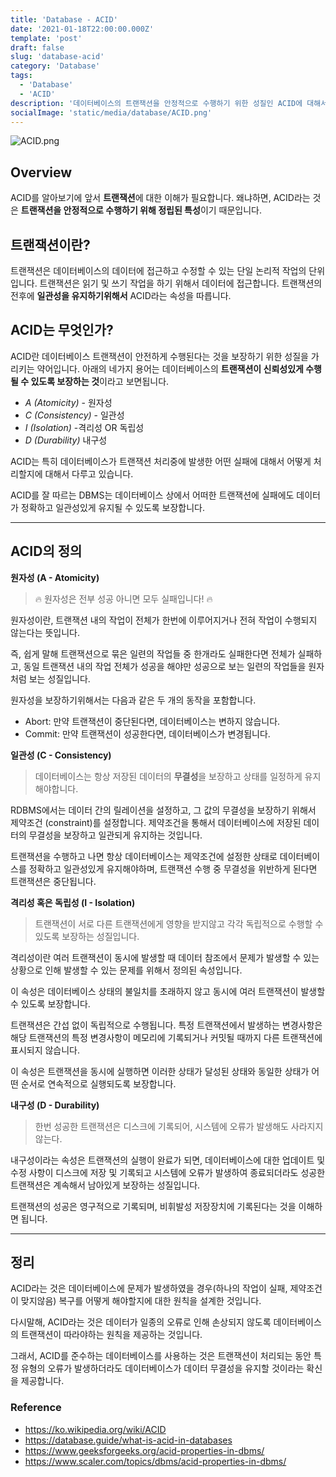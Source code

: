 ```yaml
---
title: 'Database - ACID'
date: '2021-01-18T22:00:00.000Z'
template: 'post'
draft: false
slug: 'database-acid'
category: 'Database'
tags:
  - 'Database'
  - 'ACID'
description: '데이터베이스의 트랜잭션을 안정적으로 수행하기 위한 성질인 ACID에 대해서 알아봅니다.'
socialImage: 'static/media/database/ACID.png'
---
```


![ACID.png](/media/database/ACID.png)

## Overview

ACID를 알아보기에 앞서 **트랜잭션**에 대한 이해가 필요합니다.
왜냐하면, ACID라는 것은 **트랜잭션을 안정적으로 수행하기 위해 정립된 특성**이기 때문입니다.

## 트랜잭션이란?

트랜잭션은 데이터베이스의 데이터에 접근하고 수정할 수 있는 단일 논리적 작업의 단위입니다. 트랜잭션은 읽기 및 쓰기 작업을 하기 위해서 데이터에 접근합니다.
트랜잭션의 전후에 **일관성을 유지하기위해서** ACID라는 속성을 따릅니다.

## ACID는 무엇인가?

ACID란 데이터베이스 트랜잭션이 안전하게 수행된다는 것을 보장하기 위한 성질을 가리키는 약어입니다.
아래의 네가지 용어는 데이터베이스의 **트랜잭션이 신뢰성있게 수행될 수 있도록 보장하는 것**이라고 보면됩니다.

- _A (Atomicity)_ - 원자성
- _C (Consistency)_ - 일관성
- _I (Isolation)_ -격리성 OR 독립성
- _D (Durability)_ 내구성

ACID는 특히 데이터베이스가 트랜잭션 처리중에 발생한 어떤 실패에 대해서 어떻게 처리할지에 대해서 다루고 있습니다.

ACID를 잘 따르는 DBMS는 데이터베이스 상에서 어떠한 트랜잭션에 실패에도 데이터가 정확하고 일관성있게 유지될 수 있도록 보장합니다.

---

## ACID의 정의

**원자성 (A - Atomicity)**

> 🔥 원자성은 전부 성공 아니면 모두 실패입니다! 🔥

원자성이란, 트랜잭션 내의 작업이 전체가 한번에 이루어지거나 전혀 작업이 수행되지 않는다는 뜻입니다.

즉, 쉽게 말해 트랜잭션으로 묶은 일련의 작업들 중 한개라도 실패한다면 전체가 실패하고, 동일 트랜잭션 내의 작업 전체가 성공을 해야만 성공으로 보는 일련의 작업들을 원자처럼 보는 성질입니다.

원자성을 보장하기위해서는 다음과 같은 두 개의 동작을 포함합니다.

- Abort: 만약 트랜잭션이 중단된다면, 데이터베이스는 변하지 않습니다.
- Commit: 만약 트랜잭션이 성공한다면, 데이터베이스가 변경됩니다.

**일관성 (C - Consistency)**

> 데이터베이스는 항상 저장된 데이터의 **무결성**을 보장하고 상태를 일정하게 유지해야합니다.

RDBMS에서는 데이터 간의 릴레이션을 설정하고, 그 값의 무결성을 보장하기 위해서 제약조건 (constraint)를 설정합니다. 제약조건을 통해서 데이터베이스에 저장된 데이터의 무결성을 보장하고 일관되게 유지하는 것입니다.

트랜잭션을 수행하고 나면 항상 데이터베이스는 제약조건에 설정한 상태로 데이터베이스를 정확하고 일관성있게 유지해야하며, 트랜잭션 수행 중 무결성을 위반하게 된다면 트랜잭션은 중단됩니다.

**격리성 혹은 독립성 (I - Isolation)**

> 트랜잭션이 서로 다른 트랜잭션에게 영향을 받지않고 각각 독립적으로 수행할 수 있도록 보장하는 성질입니다.

격리성이란 여러 트랜잭션이 동시에 발생할 때 데이터 참조에서 문제가 발생할 수 있는 상황으로 인해 발생할 수 있는 문제를 위해서 정의된 속성입니다.

이 속성은 데이터베이스 상태의 불일치를 초래하지 않고 동시에 여러 트랜잭션이 발생할 수 있도록 보장합니다.

트랜잭션은 간섭 없이 독립적으로 수행됩니다. 특정 트랜잭션에서 발생하는 변경사항은 해당 트랜잭션의 특정 변경사항이 메모리에 기록되거나 커밋될 때까지 다른 트랜잭션에 표시되지 않습니다.

이 속성은 트랜잭션을 동시에 실행하면 이러한 상태가 달성된 상태와 동일한 상태가 어떤 순서로 연속적으로 실행되도록 보장합니다.

**내구성 (D - Durability)**

> 한번 성공한 트랜잭션은 디스크에 기록되어, 시스템에 오류가 발생해도 사라지지않는다.

내구성이라는 속성은 트랜잭션의 실행이 완료가 되면, 데이터베이스에 대한 업데이트 및 수정 사항이 디스크에 저장 및 기록되고 시스템에 오류가 발생하여 종료되더라도 성공한 트랜잭션은 계속해서 남아있게 보장하는 성질입니다.

트랜잭션의 성공은 영구적으로 기록되며, 비휘발성 저장장치에 기록된다는 것을 이해하면 됩니다.

---

## 정리

ACID라는 것은 데이터베이스에 문제가 발생하였을 경우(하나의 작업이 실패, 제약조건이 맞지않음) 복구를 어떻게 해야할지에 대한 원칙을 설계한 것입니다.

다시말해, ACID라는 것은 데이터가 일종의 오류로 인해 손상되지 않도록 데이터베이스의 트랜잭션이 따라야하는 원칙을 제공하는 것입니다.

그래서, ACID를 준수하는 데이터베이스를 사용하는 것은 트랜잭션이 처리되는 동안 특정 유형의 오류가 발생하더라도 데이터베이스가 데이터 무결성을 유지할 것이라는 확신을 제공합니다.

### Reference

- https://ko.wikipedia.org/wiki/ACID
- https://database.guide/what-is-acid-in-databases
- https://www.geeksforgeeks.org/acid-properties-in-dbms/
- https://www.scaler.com/topics/dbms/acid-properties-in-dbms/

